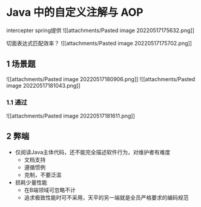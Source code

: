 # Java 中的自定义注解与 AOP
intercepter spring提供
![[attachments/Pasted image 20220517175632.png]]


切面表达式匹配效率？
![[attachments/Pasted image 20220517175702.png]]

## 1 场景题

![[attachments/Pasted image 20220517180906.png]]
![[attachments/Pasted image 20220517181043.png]]

### 1.1 通过
![[attachments/Pasted image 20220517181611.png]]

## 2 弊端
- 仅阅读Java主体代码，还不能完全描述软件行为，对维护者有难度
	- 文档支持
	- 遵循惯例
	- 克制，不要泛滥
- 损耗少量性能
	- 在B端领域可忽略不计
	- 追求极致性能时可不采用，天平的另一端就是全员严格要求的编码规范